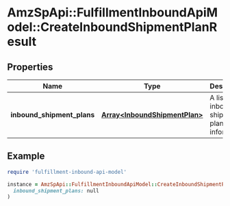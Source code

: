 # AmzSpApi::FulfillmentInboundApiModel::CreateInboundShipmentPlanResult

## Properties

| Name | Type | Description | Notes |
| ---- | ---- | ----------- | ----- |
| **inbound_shipment_plans** | [**Array&lt;InboundShipmentPlan&gt;**](InboundShipmentPlan.md) | A list of inbound shipment plan information | [optional] |

## Example

```ruby
require 'fulfillment-inbound-api-model'

instance = AmzSpApi::FulfillmentInboundApiModel::CreateInboundShipmentPlanResult.new(
  inbound_shipment_plans: null
)
```

